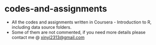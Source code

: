 # codes-and-assignments
* All the codes and assignments written in Coursera - Introduction to R, including data source folders.
* Some of them are not commented, if you need more details please contact me @ xinyi2313@gmail.com